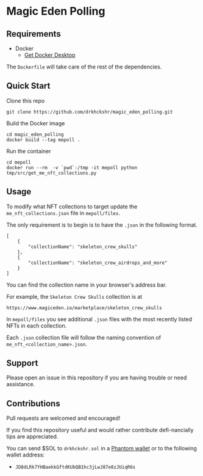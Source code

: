 # Magic Eden Polling

## Requirements

* Docker
  * [Get Docker Desktop](https://www.docker.com/products/docker-desktop)

The `Dockerfile` will take care of the rest of the dependencies.

## Quick Start

Clone this repo

```
git clone https://github.com/drkhckshr/magic_eden_polling.git
```

Build the Docker image

```
cd magic_eden_polling
docker build --tag mepoll .
```

Run the container

```
cd mepoll
docker run --rm  -v `pwd`:/tmp -it mepoll python tmp/src/get_me_nft_collections.py
```

## Usage

To modify what NFT collections to target update the `me_nft_collections.json` file in `mepoll/files`.

The only requirement is to begin is to have the `.json` in the following format.

```
[
    {
        "collectionName": "skeleton_crew_skulls"
    },
    {
        "collectionName": "skeleton_crew_airdrops_and_more"
    }
]
```

You can find the collection name in your browser's address bar. 

For example, the `Skeleton Crew Skulls` collection is at

```
https://www.magiceden.io/marketplace/skeleton_crew_skulls
```

In `mepoll/files` you see additional `.json` files with the most recently listed NFTs in each collection.

Each `.json` collection file will follow the naming convention of `me_nft_<collection_name>.json`.

## Support

Please open an issue in this repository if you are having trouble or need assistance.

## Contributions

Pull requests are welcomed and encouraged! 

If you find this repository useful and would rather contribute defi-nancially tips are appreciated.

You can send $SOL to `drkhckshr.sol` in a [Phantom wallet](https://phantom.app/) or to the following wallet address:
* `JD8dLRk7YHBaekkGftdKUbQB1hc3jLwJ87e8zJUiqR6s`